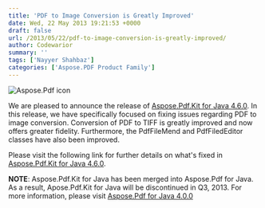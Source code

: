 ```yaml
---
title: 'PDF to Image Conversion is Greatly Improved'
date: Wed, 22 May 2013 19:21:53 +0000
draft: false
url: /2013/05/22/pdf-to-image-conversion-is-greatly-improved/
author: Codewarior
summary: ''
tags: ['Nayyer Shahbaz']
categories: ['Aspose.PDF Product Family']
---
```


![Aspose.Pdf icon][1]

We are pleased to announce the release of [Aspose.Pdf.Kit for Java 4.6.0][2]. In this release, we have specifically focused on fixing issues regarding PDF to image conversion. Conversion of PDF to TIFF is greatly improved and now offers greater fidelity. Furthermore, the PdfFileMend and PdfFiledEditor classes have also been improved.

Please visit the following link for further details on what's fixed in [Aspose.Pdf.Kit for Java 4.6.0][3].

**NOTE**: Aspose.Pdf.Kit for Java has been merged into Aspose.Pdf for Java. As a result, Apose.Pdf.Kit for Java will be discontinued in Q3, 2013. For more information, please visit [Aspose.Pdf for Java 4.0.0][4]




[1]: http://www.aspose.com/Images/aspose.pdf.kit-logo2.jpg
[2]: http://www.aspose.com/community/files/72/java-components/aspose.pdf.kit-for-java/entry468555.aspx
[3]: http://www.aspose.com/community/files/72/java-components/aspose.pdf.kit-for-java/entry468555.aspx
[4]: https://www.aspose.cloud/templates/aspose/App_Themes/V3/images/pdf/272x272/aspose_pdf-for-net.png




